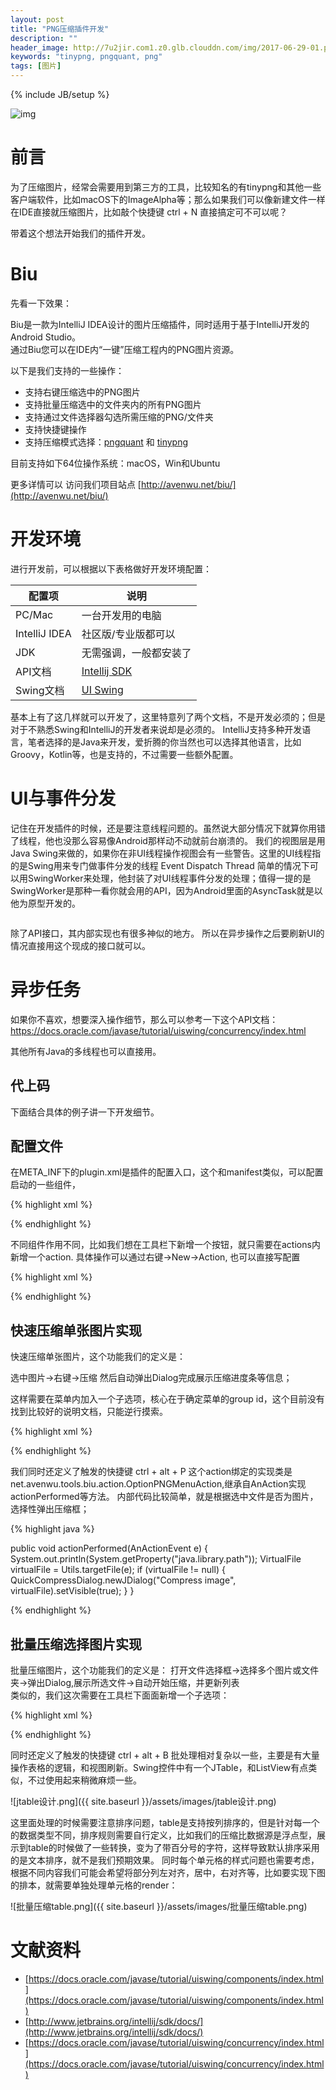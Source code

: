 ```yaml
---
layout: post
title: "PNG压缩插件开发"
description: ""
header_image: http://7u2jir.com1.z0.glb.clouddn.com/img/2017-06-29-01.png
keywords: "tinypng, pngquant, png"
tags: [图片]
---
```

{% include JB/setup %}

![img](http://7u2jir.com1.z0.glb.clouddn.com/img/2017-06-29-01.png)

# 前言

为了压缩图片，经常会需要用到第三方的工具，比较知名的有tinypng和其他一些客户端软件，比如macOS下的ImageAlpha等；那么如果我们可以像新建文件一样在IDE直接就压缩图片，比如敲个快捷键 ctrl + N 直接搞定可不可以呢？

带着这个想法开始我们的插件开发。

# Biu

先看一下效果：

Biu是一款为IntelliJ IDEA设计的图片压缩插件，同时适用于基于IntelliJ开发的Android Studio。  
通过Biu您可以在IDE内“一键”压缩工程内的PNG图片资源。

以下是我们支持的一些操作：

* 支持右键压缩选中的PNG图片
* 支持批量压缩选中的文件夹内的所有PNG图片
* 支持通过文件选择器勾选所需压缩的PNG/文件夹
* 支持快捷键操作
* 支持压缩模式选择：[pngquant](https://pngquant.org/) 和 [tinypng](https://tinypng.com/)

目前支持如下64位操作系统：macOS，Win和Ubuntu

更多详情可以 访问我们项目站点 [http://avenwu.net/biu/](http://avenwu.net/biu/)

# 开发环境

进行开发前，可以根据以下表格做好开发环境配置：

配置项 | 说明 
------------ | -------------
PC/Mac | 一台开发用的电脑  
IntelliJ IDEA | 社区版/专业版都可以 
JDK| 无需强调，一般都安装了
API文档 | [Intellij SDK](http://www.jetbrains.org/intellij/sdk/docs/)
Swing文档 | [UI Swing](https://docs.oracle.com/javase/tutorial/uiswing/components/index.html)

基本上有了这几样就可以开发了，这里特意列了两个文档，不是开发必须的；但是对于不熟悉Swing和IntelliJ的开发者来说却是必须的。
IntelliJ支持多种开发语言，笔者选择的是Java来开发，爱折腾的你当然也可以选择其他语言，比如Groovy，Kotlin等，也是支持的，不过需要一些额外配置。

# UI与事件分发

记住在开发插件的时候，还是要注意线程问题的。虽然说大部分情况下就算你用错了线程，他也没那么容易像Android那样动不动就前台崩溃的。
我们的视图层是用Java Swing来做的，如果你在非UI线程操作视图会有一些警告。这里的UI线程指的是Swing用来专门做事件分发的线程 Event Dispatch Thread
简单的情况下可以用SwingWorker来处理，他封装了对UI线程事件分发的处理；值得一提的是SwingWorker是那种一看你就会用的API，因为Android里面的AsyncTask就是以他为原型开发的。

![]()

除了API接口，其内部实现也有很多神似的地方。
所以在异步操作之后要刷新UI的情况直接用这个现成的接口就可以。

# 异步任务

如果你不喜欢，想要深入操作细节，那么可以参考一下这个API文档：[https://docs.oracle.com/javase/tutorial/uiswing/concurrency/index.html ](https://docs.oracle.com/javase/tutorial/uiswing/concurrency/index.html )

其他所有Java的多线程也可以直接用。

## 代上码

下面结合具体的例子讲一下开发细节。

## 配置文件

在META_INF下的plugin.xml是插件的配置入口，这个和manifest类似，可以配置启动的一些组件，

{% highlight xml %}

<extensions defaultExtensionNs="com.intellij">
    <!-- Add your extensions here -->
</extensions>
 
 
<application-components>
    <!-- Add your application components here -->
</application-components>
 
 
<project-components>
    <!-- Add your project components here -->
</project-components>
<actions>
    <!-- Add your actions here -->
</actions>

{% endhighlight %}

不同组件作用不同，比如我们想在工具栏下新增一个按钮，就只需要在actions内新增一个action.
具体操作可以通过右键->New->Action, 也可以直接写配置

{% highlight xml %}

<action id="ToolPNGBatch" class="net.avenwu.tools.biu.action.ToolPNGBatchAction" text="Batch Compression"
        description="Open file tree dialog to choose images and compress together">
    <add-to-group group-id="ToolsMenu" anchor="last"/>
    <keyboard-shortcut keymap="$default" first-keystroke="ctrl alt B"/>
</action>

{% endhighlight %}

## 快速压缩单张图片实现

快速压缩单张图片，这个功能我们的定义是：

选中图片->右键->压缩 然后自动弹出Dialog完成展示压缩进度条等信息；

这样需要在菜单内加入一个子选项，核心在于确定菜单的group id，这个目前没有找到比较好的说明文档，只能逆行摸索。

{% highlight xml %}

<action id="OptionPNG" class="net.avenwu.tools.biu.action.OptionPNGMenuAction" text="Compress"
        description="Compress the selected png file directly">
    <add-to-group group-id="ProjectViewPopupMenu" anchor="first"/>
    <keyboard-shortcut keymap="$default" first-keystroke="ctrl alt P"/>
</action>

{% endhighlight %}

我们同时还定义了触发的快捷键 ctrl + alt + P 这个action绑定的实现类是net.avenwu.tools.biu.action.OptionPNGMenuAction,继承自AnAction实现actionPerformed等方法。
内部代码比较简单，就是根据选中文件是否为图片，选择性弹出压缩框；

{% highlight java %}

public void actionPerformed(AnActionEvent e) {
    System.out.println(System.getProperty("java.library.path"));
    VirtualFile virtualFile = Utils.targetFile(e);
    if (virtualFile != null) {
        QuickCompressDialog.newJDialog("Compress image", virtualFile).setVisible(true);
    }
}

{% endhighlight %}

## 批量压缩选择图片实现

批量压缩图片，这个功能我们的定义是：
打开文件选择框->选择多个图片或文件夹->弹出Dialog,展示所选文件->自动开始压缩，并更新列表    
类似的，我们这次需要在工具栏下面面新增一个子选项：

{% highlight xml %}

<action id="OptionPNG" class="net.avenwu.tools.biu.action.OptionPNGMenuAction" text="Compress"
        description="Compress the selected png file directly">
    <add-to-group group-id="ProjectViewPopupMenu" anchor="first"/>
    <keyboard-shortcut keymap="$default" first-keystroke="ctrl alt P"/>
</action>
{% endhighlight %}

同时还定义了触发的快捷键 ctrl + alt + B
批处理相对复杂以一些，主要是有大量操作表格的逻辑，和视图刷新。Swing控件中有一个JTable，和ListView有点类似，不过使用起来稍微麻烦一些。 

![jtable设计.png]({{ site.baseurl }}/assets/images/jtable设计.png)

这里面处理的时候需要注意排序问题，table是支持按列排序的，但是针对每一个的数据类型不同，排序规则需要自行定义，比如我们的压缩比数据源是浮点型，展示到table的时候做了一些转换，变为了带百分号的字符，这样导致默认排序采用的是文本排序，就不是我们预期效果。
同时每个单元格的样式问题也需要考虑，根据不同内容我们可能会希望将部分列左对齐，居中，右对齐等，比如要实现下图的排本，就需要单独处理单元格的render：

![批量压缩table.png]({{ site.baseurl }}/assets/images/批量压缩table.png)

# 文献资料

* [https://docs.oracle.com/javase/tutorial/uiswing/components/index.html](https://docs.oracle.com/javase/tutorial/uiswing/components/index.html)
* [http://www.jetbrains.org/intellij/sdk/docs/](http://www.jetbrains.org/intellij/sdk/docs/)
* [https://docs.oracle.com/javase/tutorial/uiswing/concurrency/index.html](https://docs.oracle.com/javase/tutorial/uiswing/concurrency/index.html)


